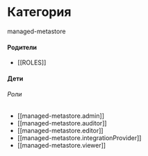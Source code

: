 # Категория

managed-metastore


#### Родители

- [[ROLES]]


#### Дети

###### Роли
- [[managed-metastore.admin]]
- [[managed-metastore.auditor]]
- [[managed-metastore.editor]]
- [[managed-metastore.integrationProvider]]
- [[managed-metastore.viewer]]
